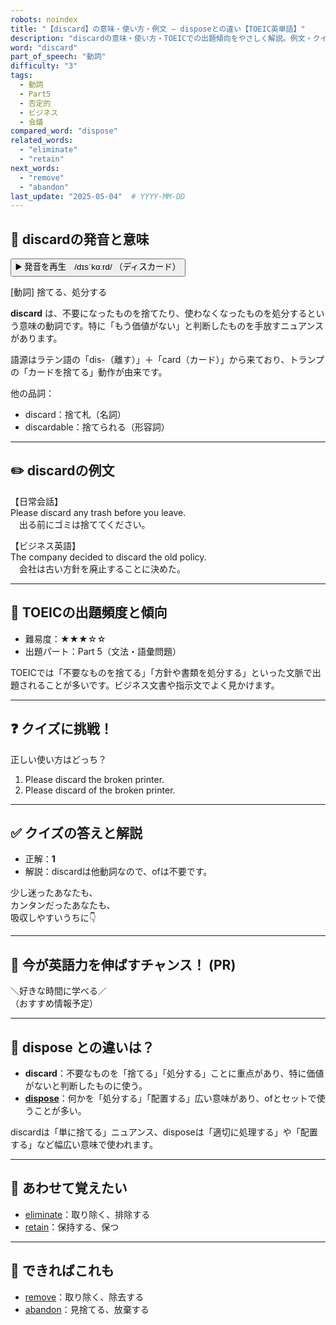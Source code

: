 ```yaml
---
robots: noindex
title: "【discard】の意味・使い方・例文 ― disposeとの違い【TOEIC英単語】"
description: "discardの意味・使い方・TOEICでの出題傾向をやさしく解説。例文・クイズ付きでdisposeとの違いもわかりやすく学べます。"
word: "discard"
part_of_speech: "動詞"
difficulty: "3"
tags:
  - 動詞
  - Part5
  - 否定的
  - ビジネス
  - 会議
compared_word: "dispose"
related_words:
  - "eliminate"
  - "retain"
next_words:
  - "remove"
  - "abandon"
last_update: "2025-05-04"  # YYYY-MM-DD
---
```


## 🔰 discardの発音と意味

<button class="play-audio" onclick="playTTS('discard')">
  <span class="play-audio-main">
    ▶️ 発音を再生　/dɪsˈkɑːrd/
  </span>
  <span class="play-audio-sub">
    （ディスカード）
  </span>
</button>

[動詞] 捨てる、処分する

**discard** は、不要になったものを捨てたり、使わなくなったものを処分するという意味の動詞です。特に「もう価値がない」と判断したものを手放すニュアンスがあります。

語源はラテン語の「dis-（離す）」＋「card（カード）」から来ており、トランプの「カードを捨てる」動作が由来です。

他の品詞：  
- discard：捨て札（名詞）
- discardable：捨てられる（形容詞）

---

## ✏️ discardの例文

【日常会話】  
Please discard any trash before you leave.  
　出る前にゴミは捨ててください。

【ビジネス英語】  
The company decided to discard the old policy.  
　会社は古い方針を廃止することに決めた。

---

## 🎯 TOEICの出題頻度と傾向

- 難易度：★★★☆☆
- 出題パート：Part 5（文法・語彙問題）

TOEICでは「不要なものを捨てる」「方針や書類を処分する」といった文脈で出題されることが多いです。ビジネス文書や指示文でよく見かけます。

---

## ❓ クイズに挑戦！

正しい使い方はどっち？

1. Please discard the broken printer.  
2. Please discard of the broken printer.

---

## ✅ クイズの答えと解説

- 正解：**1**
- 解説：discardは他動詞なので、ofは不要です。

少し迷ったあなたも、  
カンタンだったあなたも、  
吸収しやすいうちに👇️

---

## 🚀 今が英語力を伸ばすチャンス！ (PR)

<div class="info-center">
＼好きな時間に学べる／<br>  
（おすすめ情報予定）
</div>

---

## 🤔  dispose との違いは？

- **discard**：不要なものを「捨てる」「処分する」ことに重点があり、特に価値がないと判断したものに使う。
- **[dispose](/word/dispose/)**：何かを「処分する」「配置する」広い意味があり、ofとセットで使うことが多い。

discardは「単に捨てる」ニュアンス、disposeは「適切に処理する」や「配置する」など幅広い意味で使われます。

---

## 🧩 あわせて覚えたい

- [eliminate](/word/eliminate/)：取り除く、排除する
- [retain](/word/retain/)：保持する、保つ

---

## 📖 できればこれも

- [remove](/word/remove/)：取り除く、除去する
- [abandon](/word/abandon/)：見捨てる、放棄する

<!-- cvid: aid41_bid36 -->
